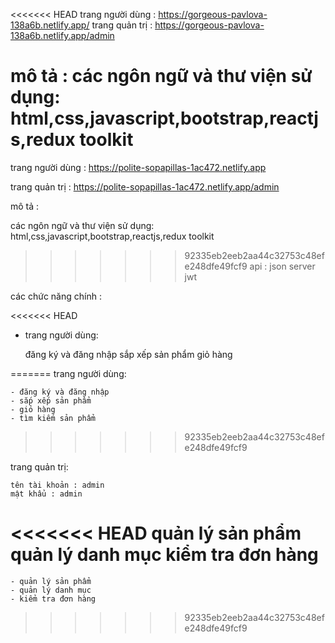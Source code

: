 <<<<<<< HEAD
trang người dùng : https://gorgeous-pavlova-138a6b.netlify.app/
trang quản trị : https://gorgeous-pavlova-138a6b.netlify.app/admin


mô tả : 
các ngôn ngữ và thư viện sử dụng: html,css,javascript,bootstrap,reactjs,redux toolkit
=======
trang người dùng : https://polite-sopapillas-1ac472.netlify.app

trang quản trị : https://polite-sopapillas-1ac472.netlify.app/admin


mô tả : 

các ngôn ngữ và thư viện sử dụng: html,css,javascript,bootstrap,reactjs,redux toolkit

>>>>>>> 92335eb2eeb2aa44c32753c48efe248dfe49fcf9
api : json server jwt 



các chức năng chính : 

<<<<<<< HEAD
 - trang người dùng:

    đăng ký và đăng nhập
    sắp xếp sản phẩm
    giỏ hàng

=======
trang người dùng:

    - đăng ký và đăng nhập
    - sắp xếp sản phẩm
    - giỏ hàng
    - tìm kiếm sản phẩm
>>>>>>> 92335eb2eeb2aa44c32753c48efe248dfe49fcf9



trang quản trị:

    tên tài khoản : admin
    mật khẩu : admin


<<<<<<< HEAD
    quản lý sản phẩm
    quản lý danh mục
    kiểm tra đơn hàng
=======
    - quản lý sản phẩm
    - quản lý danh mục
    - kiểm tra đơn hàng
>>>>>>> 92335eb2eeb2aa44c32753c48efe248dfe49fcf9
